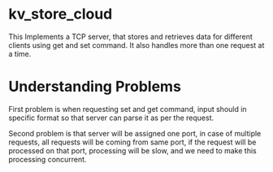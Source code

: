 # kv_store_cloud
This Implements a TCP server, that stores and retrieves data for different clients using get and set command. It also handles more than one request at a time. 

# Understanding Problems
First problem is when requesting set and get command, input should in specific format so that server can parse it as per the request.

Second problem is that server will be assigned one port, in case of multiple requests, all requests will be coming from same port, if the request will be processed on that port, processing will be slow, and we need to make this processing concurrent.

